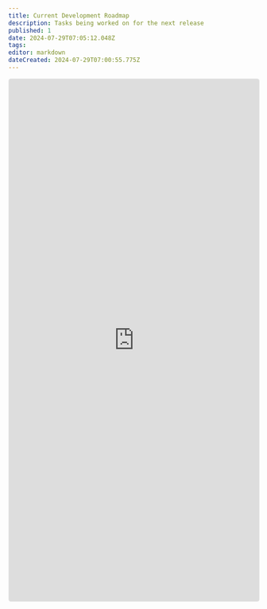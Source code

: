 ```yaml
---
title: Current Development Roadmap
description: Tasks being worked on for the next release
published: 1
date: 2024-07-29T07:05:12.048Z
tags: 
editor: markdown
dateCreated: 2024-07-29T07:00:55.775Z
---
```


<iframe class="clickup-embed decor-shadow" src="https://share.clickup.com/l/h/26kmy-42/dab7806bdc8b7f6" frameborder="0" onmousewheel="" width="100%" height="1050px" style="background: transparent; border: 1px solid #EEE; border-radius: 5px;"></iframe>